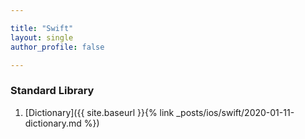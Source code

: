 ```yaml
--- 

title: "Swift"
layout: single
author_profile: false

---
```


### Standard Library

1. [Dictionary]({{ site.baseurl }}{% link _posts/ios/swift/2020-01-11-dictionary.md %})




